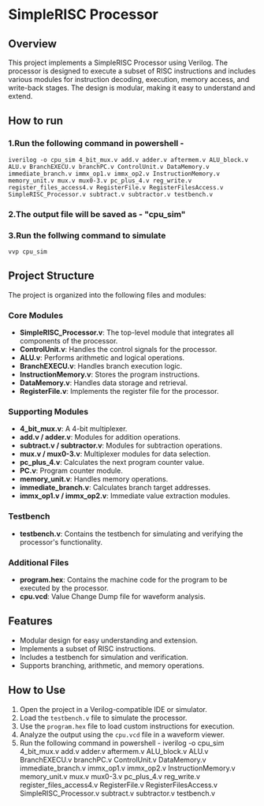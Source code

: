 # SimpleRISC Processor

## Overview
This project implements a SimpleRISC Processor using Verilog. The processor is designed to execute a subset of RISC instructions and includes various modules for instruction decoding, execution, memory access, and write-back stages. The design is modular, making it easy to understand and extend.

## How to run
### 1.Run the following command in powershell -
```
iverilog -o cpu_sim 4_bit_mux.v add.v adder.v aftermem.v ALU_block.v ALU.v BranchEXECU.v branchPC.v ControlUnit.v DataMemory.v immediate_branch.v immx_op1.v immx_op2.v InstructionMemory.v memory_unit.v mux.v mux0-3.v pc_plus_4.v reg_write.v register_files_access4.v RegisterFile.v RegisterFilesAccess.v SimpleRISC_Processor.v subtract.v subtractor.v testbench.v
```

### 2.The output file will be saved as - "cpu_sim"

### 3.Run the follwing command to simulate 
```
vvp cpu_sim
```

## Project Structure
The project is organized into the following files and modules:

### Core Modules
- **SimpleRISC_Processor.v**: The top-level module that integrates all components of the processor.
- **ControlUnit.v**: Handles the control signals for the processor.
- **ALU.v**: Performs arithmetic and logical operations.
- **BranchEXECU.v**: Handles branch execution logic.
- **InstructionMemory.v**: Stores the program instructions.
- **DataMemory.v**: Handles data storage and retrieval.
- **RegisterFile.v**: Implements the register file for the processor.

### Supporting Modules
- **4_bit_mux.v**: A 4-bit multiplexer.
- **add.v / adder.v**: Modules for addition operations.
- **subtract.v / subtractor.v**: Modules for subtraction operations.
- **mux.v / mux0-3.v**: Multiplexer modules for data selection.
- **pc_plus_4.v**: Calculates the next program counter value.
- **PC.v**: Program counter module.
- **memory_unit.v**: Handles memory operations.
- **immediate_branch.v**: Calculates branch target addresses.
- **immx_op1.v / immx_op2.v**: Immediate value extraction modules.

### Testbench
- **testbench.v**: Contains the testbench for simulating and verifying the processor's functionality.

### Additional Files
- **program.hex**: Contains the machine code for the program to be executed by the processor.
- **cpu.vcd**: Value Change Dump file for waveform analysis.

## Features
- Modular design for easy understanding and extension.
- Implements a subset of RISC instructions.
- Includes a testbench for simulation and verification.
- Supports branching, arithmetic, and memory operations.

## How to Use
1. Open the project in a Verilog-compatible IDE or simulator.
2. Load the `testbench.v` file to simulate the processor.
3. Use the `program.hex` file to load custom instructions for execution.
4. Analyze the output using the `cpu.vcd` file in a waveform viewer.
5. Run the following command in powershell -
iverilog -o cpu_sim 4_bit_mux.v add.v adder.v aftermem.v ALU_block.v ALU.v BranchEXECU.v branchPC.v ControlUnit.v DataMemory.v immediate_branch.v immx_op1.v immx_op2.v InstructionMemory.v memory_unit.v mux.v mux0-3.v pc_plus_4.v reg_write.v register_files_access4.v RegisterFile.v RegisterFilesAccess.v SimpleRISC_Processor.v subtract.v subtractor.v testbench.v

